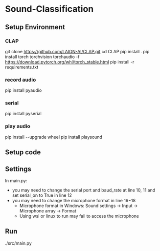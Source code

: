 # Sound-Classification
## Setup Environment
### CLAP
git clone https://github.com/LAION-AI/CLAP.git
cd CLAP
pip install .
pip install torch torchvision torchaudio -f https://download.pytorch.org/whl/torch_stable.html
pip install -r requirements.txt
### record audio
pip install pyaudio
### serial
pip install pyserial
### play audio
pip install --upgrade wheel
pip install playsound
## Setup code
## Settings
In main.py:
* you may need to change the serial port and baud_rate at line 10, 11 and set serial_on to True in line 12
* you may need to change the microphone format in line 16~18
    * Microphone format in Windows: Sound settings -> Input -> Microphone array -> Format
    * Using wsl or linux to run may fail to access the microphone
## Run
./src/main.py